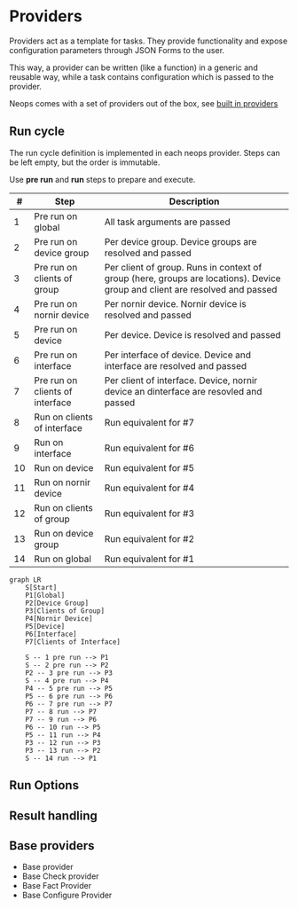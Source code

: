 # Providers

Providers act as a template for tasks. They provide functionality and expose configuration parameters through JSON Forms to the user. 

This way, a provider can be written (like a function) in a generic and reusable way, while a task contains configuration which is passed to the provider.

Neops comes with a set of providers out of the box, see [built in providers](https://link)

## Run cycle

The run cycle definition is implemented in each neops provider. Steps can be left empty, but the order is immutable. 

Use __pre run__ and __run__ steps to prepare and execute. 

| #  | Step                            | Description                                                                                                                 |
|----|---------------------------------|-----------------------------------------------------------------------------------------------------------------------------|
| 1  | Pre run on global               | All task arguments are passed                                                                                               |
| 2  | Pre run on device group         | Per device group. Device groups are resolved and passed                                                                     |
| 3  | Pre run on clients of group     | Per client of group. Runs in context of group (here, groups are locations). Device group and client are resolved and passed |
| 4  | Pre run on nornir device        | Per nornir device. Nornir device is resolved and passed                                                                     |
| 5  | Pre run on device               | Per device. Device is resolved and passed                                                                                   |
| 6  | Pre run on interface            | Per interface of device. Device and interface are resolved and passed                                                       |
| 7  | Pre run on clients of interface | Per client of interface. Device, nornir device an dinterface are resovled and passed                                        |
| 8  | Run on clients of interface     | Run equivalent for #7                                                                                                       |
| 9  | Run on interface                | Run equivalent for #6                                                                                                       |
| 10 | Run on device                   | Run equivalent for #5                                                                                                       |
| 11 | Run on nornir device            | Run equivalent for #4                                                                                                       |
| 12 | Run on clients of group         | Run equivalent for #3                                                                                                       |
| 13 | Run on device group             | Run equivalent for #2                                                                                                       |
| 14 | Run on global                   | Run equivalent for #1                                                                                                       |


```mermaid
graph LR
    S[Start]
    P1[Global]
    P2[Device Group]    
    P3[Clients of Group]
    P4[Nornir Device]
    P5[Device]
    P6[Interface]
    P7[Clients of Interface]

    S -- 1 pre run --> P1
    S -- 2 pre run --> P2
    P2 -- 3 pre run --> P3
    S -- 4 pre run --> P4
    P4 -- 5 pre run --> P5
    P5 -- 6 pre run --> P6
    P6 -- 7 pre run --> P7
    P7 -- 8 run --> P7
    P7 -- 9 run --> P6
    P6 -- 10 run --> P5
    P5 -- 11 run --> P4
    P3 -- 12 run --> P3
    P3 -- 13 run --> P2
    S -- 14 run --> P1
```


## Run Options

<!-- TODO: Init method, run options -->


## Result handling

## Base providers

- Base provider
- Base Check provider
- Base Fact Provider
- Base Configure Provider
